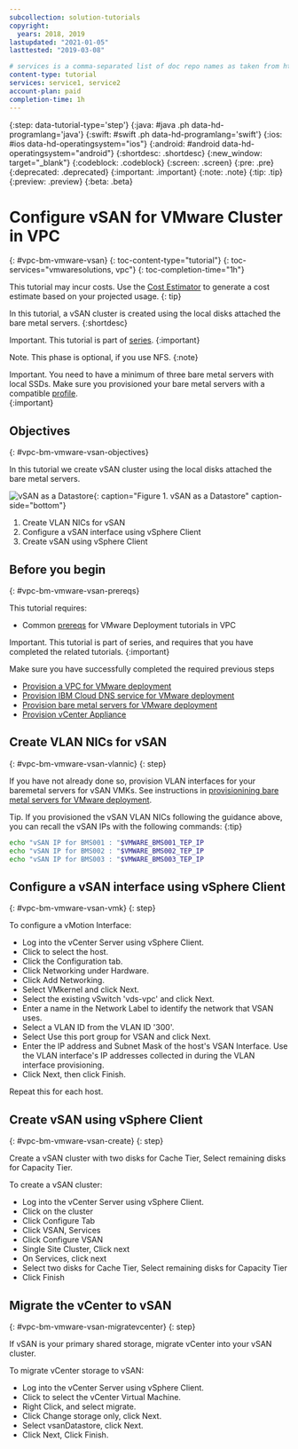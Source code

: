```yaml
---
subcollection: solution-tutorials
copyright:
  years: 2018, 2019
lastupdated: "2021-01-05"
lasttested: "2019-03-08"

# services is a comma-separated list of doc repo names as taken from https://github.ibm.com/cloud-docs/
content-type: tutorial
services: service1, service2
account-plan: paid
completion-time: 1h
---
```


{:step: data-tutorial-type='step'}
{:java: #java .ph data-hd-programlang='java'}
{:swift: #swift .ph data-hd-programlang='swift'}
{:ios: #ios data-hd-operatingsystem="ios"}
{:android: #android data-hd-operatingsystem="android"}
{:shortdesc: .shortdesc}
{:new_window: target="_blank"}
{:codeblock: .codeblock}
{:screen: .screen}
{:pre: .pre}
{:deprecated: .deprecated}
{:important: .important}
{:note: .note}
{:tip: .tip}
{:preview: .preview}
{:beta: .beta}

# Configure vSAN for VMware Cluster in VPC
{: #vpc-bm-vmware-vsan}
{: toc-content-type="tutorial"}
{: toc-services="vmwaresolutions, vpc"}
{: toc-completion-time="1h"}

<!--##istutorial#-->
This tutorial may incur costs. Use the [Cost Estimator](https://{DomainName}/estimator/review) to generate a cost estimate based on your projected usage.
{: tip}
<!--#/istutorial#-->

In this tutorial, a vSAN cluster is created using the local disks attached the bare metal servers. 
{:shortdesc}

Important. This tutorial is part of [series](https://{DomainName}/docs/solution-tutorials?topic=solution-tutorials-vpc-bm-vmware#vpc-bm-vmware-objectives). 
{:important}

Note. This phase is optional, if you use NFS.
{:note}

Important. You need to have a minimum of three bare metal servers with local SSDs. Make sure you provisioned your bare metal servers with a compatible [profile](https://{DomainName}/docs/vpc?topic=vpc-bare-metal-servers-profile#bare-metal-servers-profile-list).  
{:important}


## Objectives
{: #vpc-bm-vmware-vsan-objectives}

In this tutorial we create vSAN cluster using the local disks attached the bare metal servers. 

![vSAN as a Datastore](../../08000_Diagrams/manual-deployment/Self-Managed-Simple-20210813v1-VPC-vsan.png "vSAN as a Datastore"){: caption="Figure 1. vSAN as a Datastore" caption-side="bottom"}

1. Create VLAN NICs for vSAN
2. Configure a vSAN interface using vSphere Client
3. Create vSAN using vSphere Client


## Before you begin
{: #vpc-bm-vmware-vsan-prereqs}

This tutorial requires:
* Common [prereqs](https://{DomainName}/docs/solution-tutorials?topic=solution-tutorials-vpc-bm-vmware#vpc-bm-vmware-prereqs) for VMware Deployment tutorials in VPC

Important. This tutorial is part of series, and requires that you have completed the related tutorials.
{:important}

Make sure you have successfully completed the required previous steps
* [Provision a VPC for VMware deployment](https://{DomainName}/docs/solution-tutorials?topic=solution-tutorials-vpc-bm-vmware-vpc#vpc-bm-vmware-vpc)
* [Provision IBM Cloud DNS service for VMware deployment](https://{DomainName}/docs/solution-tutorials?topic=solution-tutorials-vpc-bm-vmware-dns#vpc-bm-vmware-dns)
* [Provision bare metal servers for VMware deployment](https://{DomainName}/docs/solution-tutorials?topic=solution-tutorials-vpc-bm-vmware-bms#vpc-bm-vmware-bms)
* [Provision vCenter Appliance](https://{DomainName}/docs/solution-tutorials?topic=solution-tutorials-vpc-bm-vmware-vcenter#vpc-bm-vmware-vcenter)


## Create VLAN NICs for vSAN
{: #vpc-bm-vmware-vsan-vlannic}
{: step}

If you have not already done so, provision VLAN interfaces for your baremetal servers for vSAN VMKs. See instructions in [provisionining bare metal servers for VMware deployment](https://{DomainName}/docs/solution-tutorials?topic=solution-tutorials-vpc-bm-vmware-bms#vpc-bm-vmware-bms#vpc-bm-vmware-bms-vlannic).

Tip. If you provisioned the vSAN VLAN NICs following the guidance above, you can recall the vSAN IPs with the following commands: 
{:tip}

```bash
echo "vSAN IP for BMS001 : "$VMWARE_BMS001_TEP_IP
echo "vSAN IP for BMS002 : "$VMWARE_BMS002_TEP_IP
echo "vSAN IP for BMS003 : "$VMWARE_BMS003_TEP_IP
```


## Configure a vSAN interface using vSphere Client
{: #vpc-bm-vmware-vsan-vmk}
{: step}

To configure a vMotion Interface:

* Log into the vCenter Server using vSphere Client.
* Click to select the host.
* Click the Configuration tab.
* Click Networking under Hardware.
* Click Add Networking.
* Select VMkernel and click Next.
* Select the existing vSwitch 'vds-vpc' and click Next.
* Enter a name in the Network Label to identify the network that VSAN uses.
* Select a VLAN ID from the VLAN ID '300'.
* Select Use this port group for VSAN and click Next.
* Enter the IP address and Subnet Mask of the host's VSAN Interface. Use the VLAN interface's IP addresses collected in during the VLAN interface provisioning.
* Click Next, then click Finish.

Repeat this for each host.


## Create vSAN using vSphere Client
{: #vpc-bm-vmware-vsan-create}
{: step}

Create a vSAN cluster with two disks for Cache Tier, Select remaining disks for Capacity Tier.

To create a vSAN cluster:

* Log into the vCenter Server using vSphere Client.
* Click on the cluster
* Click Configure Tab
* Click VSAN, Services
* Click Configure VSAN
* Single Site Cluster, Click next
* On Services, click next
* Select two disks for Cache Tier, Select remaining disks for Capacity Tier
* Click Finish

## Migrate the vCenter to vSAN
{: #vpc-bm-vmware-vsan-migratevcenter}
{: step}

If vSAN is your primary shared storage, migrate vCenter into your vSAN cluster.

To migrate vCenter storage to vSAN:

* Log into the vCenter Server using vSphere Client.
* Click to select the vCenter Virtual Machine.
* Right Click, and select migrate.
* Click Change storage only, click Next.
* Select vsanDatastore, click Next.
* Click Next, Click Finish.
